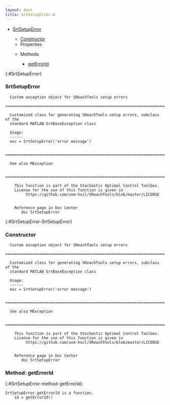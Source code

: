 ```yaml
---
layout: docs
title: SrtSetupError.m
---
```


<ul class="doc-list">
    <li class="doc-list"><a href="#SrtSetupError">SrtSetupError</a></li>
    <ul class="doc-list">
        <li><a href="#SrtSetupError-SrtSetupError">Constructor</a></li>
        <li>Properties</li>
        <ul class="doc-list">
        </ul>
        <li>Methods</li>
        <ul class="doc-list">
            <li class="doc-list"><a href="#SrtSetupError-method-getErrorId">getErrorId</a></li>
        </ul>
    </ul>
</ul>

{:#SrtSetupError}
### SrtSetupError
```
  Custom exception object for SReachTools setup errors
  ============================================================================
  
  Customized class for generating SReachTools setup errors, subclass of the 
  standard MATLAB SrtBaseException class
 
  Usage:
  ------
  exc = SrtSetupError('error message')
 
  ============================================================================
 
  See also MException
 
  ============================================================================
 
    This function is part of the Stochastic Optimal Control Toolbox.
    License for the use of this function is given in
         https://github.com/unm-hscl/SReachTools/blob/master/LICENSE
  

    Reference page in Doc Center
       doc SrtSetupError

```

{:#SrtSetupError-SrtSetupError}
### Constructor
```
  Custom exception object for SReachTools setup errors
  ============================================================================
  
  Customized class for generating SReachTools setup errors, subclass of the 
  standard MATLAB SrtBaseException class
 
  Usage:
  ------
  exc = SrtSetupError('error message')
 
  ============================================================================
 
  See also MException
 
  ============================================================================
 
    This function is part of the Stochastic Optimal Control Toolbox.
    License for the use of this function is given in
         https://github.com/unm-hscl/SReachTools/blob/master/LICENSE
  

    Reference page in Doc Center
       doc SrtSetupError

```

### Method: getErrorId
{:#SrtSetupError-method-getErrorId}
```
SrtSetupError.getErrorId is a function.
    id = getErrorId()
```

